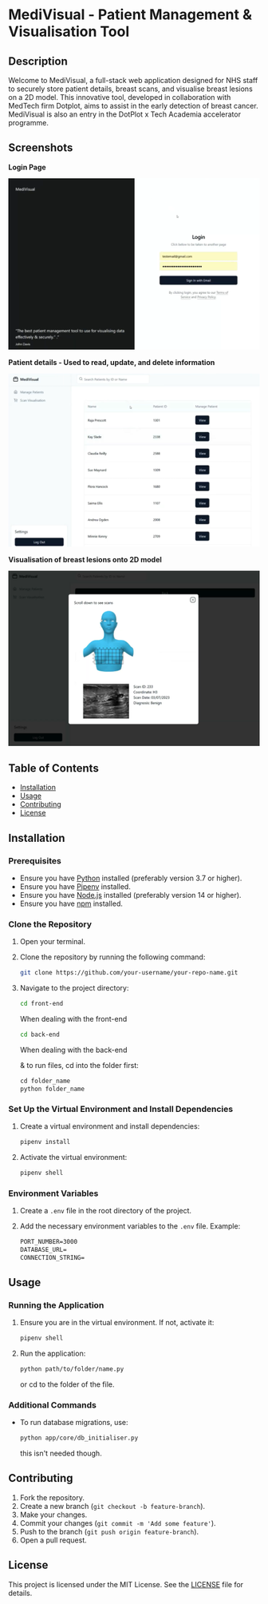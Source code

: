 # MediVisual - Patient Management & Visualisation Tool

## Description

Welcome to MediVisual, a full-stack web application designed for NHS staff to securely store patient details, breast scans, and visualise breast lesions on a 2D model. This innovative tool, developed in collaboration with MedTech firm Dotplot, aims to assist in the early detection of breast cancer. MediVisual is also an entry in the DotPlot x Tech Academia accelerator programme.

## Screenshots

**Login Page**

![Login Page](https://github.com/joshD03/dot_plot/blob/main/MediVisual1.png?raw=true)

**Patient details - Used to read, update, and delete information**

![Patient details - Used to read, update, and delete information](https://github.com/joshD03/dot_plot/blob/main/MediVisual2.png?raw=true)

**Visualisation of breast lesions onto 2D model**

![Visulisation of breast lesions onto 2D model](https://github.com/joshD03/dot_plot/blob/main/MediVisual3.png?raw=true)


## Table of Contents

- [Installation](#installation)
- [Usage](#usage)
- [Contributing](#contributing)
- [License](#license)

## Installation

### Prerequisites

- Ensure you have [Python](https://www.python.org/downloads/) installed (preferably version 3.7 or higher).
- Ensure you have [Pipenv](https://pipenv.pypa.io/en/latest/install/) installed.
- Ensure you have [Node.js](https://nodejs.org/) installed (preferably version 14 or higher).
- Ensure you have [npm](https://www.npmjs.com/) installed.

### Clone the Repository

1. Open your terminal.
2. Clone the repository by running the following command:

    ```sh
    git clone https://github.com/your-username/your-repo-name.git
    ```

3. Navigate to the project directory:

    ```sh
    cd front-end
    ``` 
    When dealing with the front-end

    ```sh
    cd back-end
    ``` 
    When dealing with the back-end

    & to run files, cd into the folder first:
    ```
    cd folder_name
    python folder_name
    ```

### Set Up the Virtual Environment and Install Dependencies

1. Create a virtual environment and install dependencies:

    ```sh
    pipenv install
    ```

2. Activate the virtual environment:

    ```sh
    pipenv shell
    ```

### Environment Variables

1. Create a `.env` file in the root directory of the project.
2. Add the necessary environment variables to the `.env` file. Example:

    ```env
    PORT_NUMBER=3000
    DATABASE_URL=
    CONNECTION_STRING=

    ```

## Usage

### Running the Application

1. Ensure you are in the virtual environment. If not, activate it:

    ```sh
    pipenv shell
    ```

2. Run the application:

    ```sh
    python path/to/folder/name.py
    ```
    or cd to the folder of the file.

### Additional Commands

- To run database migrations, use:

    ```sh
    python app/core/db_initialiser.py
    ```

    this isn't needed though.

## Contributing

1. Fork the repository.
2. Create a new branch (`git checkout -b feature-branch`).
3. Make your changes.
4. Commit your changes (`git commit -m 'Add some feature'`).
5. Push to the branch (`git push origin feature-branch`).
6. Open a pull request.

## License

This project is licensed under the MIT License. See the [LICENSE](LICENSE) file for details.
